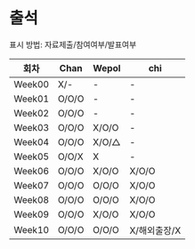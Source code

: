 # 출석

표시 방법: 자료제출/참여여부/발표여부

| 회차  | Chan  | Wepol | chi       |
|------|-------|-------|-----------|
|Week00| X/-   | -     | -         |
|Week01| O/O/O | -     | -         |
|Week02| O/O/O | -     | -         |
|Week03| O/O/O | X/O/O | -         |
|Week04| O/O/O | X/O/△ | -         |
|Week05| O/O/X | X     | -         |
|Week06| O/O/O | X/O/O | X/O/O     |
|Week07| O/O/O | O/O/O | X/O/O     |
|Week08| O/O/O | O/O/O | X/O/O     |
|Week09| O/O/O | X/O/O | X/O/O     |
|Week10| O/O/O | O/O/O | X/해외출장/X     |
